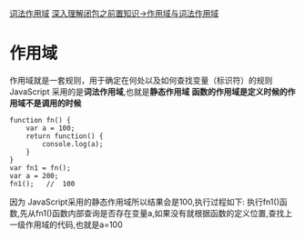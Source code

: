 [词法作用域](https://github.com/mqyqingfeng/Blog/issues/3)
[深入理解闭包之前置知识→作用域与词法作用域](https://juejin.im/post/5afb0ae56fb9a07aa2138425)



# 作用域
作用域就是一套规则，用于确定在何处以及如何查找变量（标识符）的规则
JavaScript 采用的是**词法作用域**,也就是**静态作用域**
**函数的作用域是定义时候的作用域不是调用的时候**
```
function fn() {
    var a = 100;
    return function() {
        console.log(a);
    }
}
var fn1 = fn();
var a = 200;
fn1();   //  100
```
因为 JavaScript采用的静态作用域所以结果会是100,执行过程如下:
执行fn1()函数,先从fn1()函数内部查询是否存在变量a,如果没有就根据函数的定义位置,查找上一级作用域的代码,也就是a=100

